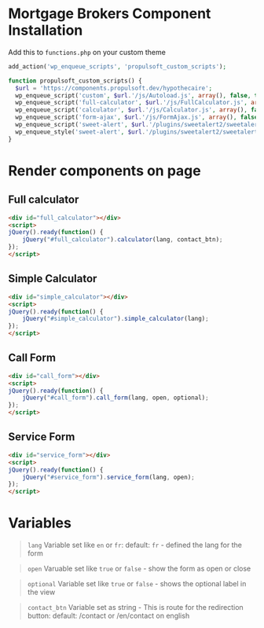 # Mortgage Brokers Component Installation


Add this to `functions.php` on your custom theme

```php
add_action('wp_enqueue_scripts', 'propulsoft_custom_scripts');

function propulsoft_custom_scripts() {
  $url = 'https://components.propulsoft.dev/hypothecaire';
  wp_enqueue_script('custom', $url.'/js/Autoload.js', array(), false, true);
  wp_enqueue_script('full-calculator', $url.'/js/FullCalculator.js', array(), false, true);
  wp_enqueue_script('calculator', $url.'/js/Calculator.js', array(), false, true);
  wp_enqueue_script('form-ajax', $url.'/js/FormAjax.js', array(), false, true);
  wp_enqueue_script('sweet-alert', $url.'/plugins/sweetalert2/sweetalert2.bundle.js', array(), false, true);
  wp_enqueue_style('sweet-alert', $url.'/plugins/sweetalert2/sweetalert2.bundle.css');
}
```

# Render components on page 

## Full calculator
```html
<div id="full_calculator"></div>
<script>
jQuery().ready(function() {
	jQuery("#full_calculator").calculator(lang, contact_btn);
});
</script>
```
## Simple Calculator
```html
<div id="simple_calculator"></div>
<script>
jQuery().ready(function() {
	jQuery("#simple_calculator").simple_calculator(lang);
});
</script>
```

## Call Form
```html
<div id="call_form"></div>
<script>
jQuery().ready(function() {
	jQuery("#call_form").call_form(lang, open, optional);
});
</script>
```

## Service Form
```html
<div id="service_form"></div>
<script>
jQuery().ready(function() {
	jQuery("#service_form").service_form(lang, open);
});
</script>

```

# Variables
> `lang` Variable set like `en` or `fr`: default: `fr` - defined the lang for the form


> `open` Varuable set like `true` or `false` - show the form as open or close


> `optional` Variable set like `true` or `false` - shows the optional label in the view

> `contact_btn` Variable set as string - This is route for the redirection button: default: /contact or /en/contact on english
